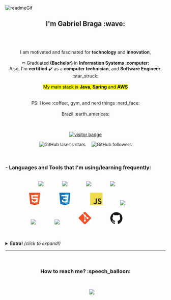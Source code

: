 ![readmeGif](https://user-images.githubusercontent.com/72152596/119749812-46e49e80-be6e-11eb-9bb7-c55121cbd12f.gif)

<h2 align="center">
    I'm Gabriel Braga :wave: <br><br><br>
</h2>
<p align="center">
   I am motivated and fascinated for <b>technology</b> and <b>innovation</b>, <br><br>
    ➱ Graduated <b>(Bachelor)</b> in <strong>Information Systems :computer: </strong>  <br>
    Also, I'm <b>certified</b> ✔️ as a <b>computer technician</b>, and <b>Software Engineer</b>. :star_struck: <br><br>
    <mark>My main stack is <b>Java</b>, <b>Spring</b> and <b>AWS</b></mark> <br><br> <br>
    PS: I love :coffee:, gym, and nerd things :nerd_face: <br><br>
    Brazil :earth_americas:
    <br><br><br>
</p>
   

<div align="center">

  [![visitor badge](https://visitor-badge.laobi.icu/badge?page_id=bragabriel.visitor-badge)](https://visitor-badge.laobi.icu/badge?page_id=bragabriel.visitor-badge)
  
  ![GitHub User's stars](https://img.shields.io/github/stars/bragabriel?color=%23ff69b4&logoColor=blue&style=social)&nbsp;&nbsp;&nbsp;&nbsp;
  ![GitHub followers](https://img.shields.io/github/followers/bragabriel?logoColor=blue&style=social)

</div>

<br>

### - Languages and Tools that I'm using/learning frequently:
  
<p align="center"><br>

<img height="45" src="https://cdn.jsdelivr.net/gh/devicons/devicon/icons/java/java-original-wordmark.svg"/>
    &nbsp;&nbsp;&nbsp;&nbsp;&nbsp;&nbsp;&nbsp;&nbsp;&nbsp;&nbsp;&nbsp;&nbsp;&nbsp;
<img height="40" src="https://cdn.jsdelivr.net/gh/devicons/devicon/icons/spring/spring-original.svg"/>
    &nbsp;&nbsp;&nbsp;&nbsp;&nbsp;&nbsp;&nbsp;&nbsp;&nbsp;&nbsp;&nbsp;&nbsp;&nbsp; 
<img height="40" src="https://cdn.jsdelivr.net/gh/devicons/devicon/icons/mysql/mysql-original-wordmark.svg" />  
  &nbsp;&nbsp;&nbsp;&nbsp;&nbsp;&nbsp;&nbsp;&nbsp;&nbsp;&nbsp;&nbsp;&nbsp;&nbsp;
<img height="60" src="https://cdn.jsdelivr.net/gh/devicons/devicon/icons/oracle/oracle-original.svg" />
    &nbsp;&nbsp;&nbsp;&nbsp;&nbsp;&nbsp;&nbsp;&nbsp;&nbsp;&nbsp;&nbsp;&nbsp;&nbsp;
<br><br>
<img height="40" src="https://raw.githubusercontent.com/devicons/devicon/master/icons/html5/html5-original.svg">
    &nbsp;&nbsp;&nbsp;&nbsp;&nbsp;&nbsp;&nbsp;&nbsp;&nbsp;&nbsp;&nbsp;&nbsp;
<img height="40" src="https://raw.githubusercontent.com/devicons/devicon/master/icons/css3/css3-original.svg">
    &nbsp;&nbsp;&nbsp;&nbsp;&nbsp;&nbsp;&nbsp;&nbsp;&nbsp;&nbsp;&nbsp;&nbsp;&nbsp;
<img height="40" src="https://raw.githubusercontent.com/devicons/devicon/master/icons/javascript/javascript-original.svg">
    &nbsp;&nbsp;&nbsp;&nbsp;&nbsp;&nbsp;&nbsp;&nbsp;&nbsp;&nbsp;&nbsp;&nbsp;  
<img height="40" src="https://cdn.jsdelivr.net/gh/devicons/devicon/icons/react/react-original-wordmark.svg">
    &nbsp;&nbsp;&nbsp;&nbsp;&nbsp;&nbsp;&nbsp;&nbsp;&nbsp;&nbsp;&nbsp;&nbsp;&nbsp; 
<br><br>
<img height="55" src="https://cdn.jsdelivr.net/gh/devicons/devicon/icons/amazonwebservices/amazonwebservices-original-wordmark.svg">
    &nbsp;&nbsp;&nbsp;&nbsp;&nbsp;&nbsp;&nbsp;&nbsp;&nbsp;&nbsp;&nbsp;&nbsp;&nbsp;
<img height="55" src="https://cdn.jsdelivr.net/gh/devicons/devicon/icons/docker/docker-original-wordmark.svg">
    &nbsp;&nbsp;&nbsp;&nbsp;&nbsp;&nbsp;&nbsp;&nbsp;&nbsp;&nbsp;&nbsp;&nbsp;&nbsp;
<img height="40" src="https://raw.githubusercontent.com/devicons/devicon/master/icons/git/git-original.svg">
    &nbsp;&nbsp;&nbsp;&nbsp;&nbsp;&nbsp;&nbsp;&nbsp;&nbsp;&nbsp;&nbsp;&nbsp;&nbsp;
<img height="40" src="https://raw.githubusercontent.com/devicons/devicon/master/icons/github/github-original.svg">
   &nbsp;&nbsp;&nbsp;&nbsp;&nbsp;&nbsp;&nbsp;&nbsp;&nbsp;&nbsp;&nbsp;&nbsp;&nbsp;

</p>
<br><br>

<details>
  <summary> <b>Extra!</b> <i>(click to expand!)</i> </summary><br>

#### - Technologies I've used:
<p align="center">
    
<img height="40" src="https://raw.githubusercontent.com/jmnote/z-icons/master/svg/csharp.svg" />  
  &nbsp;&nbsp;&nbsp;&nbsp;&nbsp;&nbsp;&nbsp;&nbsp;&nbsp;&nbsp;&nbsp;&nbsp;&nbsp;
<img height="40" src="https://cdn.jsdelivr.net/gh/devicons/devicon/icons/dotnetcore/dotnetcore-original.svg"/>
    &nbsp;&nbsp;&nbsp;&nbsp;&nbsp;&nbsp;&nbsp;&nbsp;&nbsp;&nbsp;&nbsp;&nbsp;&nbsp;
<img height="40" src="https://raw.githubusercontent.com/devicons/devicon/master/icons/c/c-original.svg">
     &nbsp;&nbsp;&nbsp;&nbsp;&nbsp;&nbsp;&nbsp;&nbsp;&nbsp;&nbsp;&nbsp;&nbsp;&nbsp;
<img height="70" src="https://cdn.jsdelivr.net/gh/devicons/devicon/icons/nodejs/nodejs-original-wordmark.svg">
   &nbsp;&nbsp;&nbsp;&nbsp;&nbsp;&nbsp;&nbsp;&nbsp;&nbsp;&nbsp;&nbsp;&nbsp;&nbsp;
<img height="40" src="https://raw.githubusercontent.com/jmnote/z-icons/master/svg/php.svg">
  &nbsp;&nbsp;&nbsp;&nbsp;&nbsp;&nbsp;&nbsp;&nbsp;&nbsp;&nbsp;&nbsp;&nbsp;&nbsp;
<img height="40" src="https://raw.githubusercontent.com/devicons/devicon/master/icons/python/python-original.svg">
   &nbsp;&nbsp;&nbsp;&nbsp;&nbsp;&nbsp;&nbsp;&nbsp;&nbsp;&nbsp;&nbsp;&nbsp;&nbsp;
<img height="40" src="https://cdn.jsdelivr.net/gh/devicons/devicon/icons/angularjs/angularjs-original.svg">
    &nbsp;&nbsp;&nbsp;&nbsp;&nbsp;&nbsp;&nbsp;&nbsp;&nbsp;&nbsp;&nbsp;&nbsp;&nbsp;
<br><br>
<img height="40" src="https://cdn.jsdelivr.net/gh/devicons/devicon/icons/photoshop/photoshop-line.svg" />  
  &nbsp;&nbsp;&nbsp;&nbsp;&nbsp;&nbsp;&nbsp;&nbsp;&nbsp;&nbsp;&nbsp;&nbsp;&nbsp;
<img height="55" src="https://cdn.jsdelivr.net/gh/devicons/devicon/icons/apache/apache-original-wordmark.svg">
    &nbsp;&nbsp;&nbsp;&nbsp;&nbsp;&nbsp;&nbsp;&nbsp;&nbsp;&nbsp;&nbsp;&nbsp;&nbsp;
<img height="40" src="https://cdn.jsdelivr.net/gh/devicons/devicon/icons/flutter/flutter-original.svg"/>
    &nbsp;&nbsp;&nbsp;&nbsp;&nbsp;&nbsp;&nbsp;&nbsp;&nbsp;&nbsp;&nbsp;&nbsp;&nbsp;
<br><br>

</p>

#### - My statistics:
<p align="center">  
  <a href="https://github.com/bragabriel/github-readme-stats">
    <img align="center" height="165" src="https://github-readme-stats.vercel.app/api?username=bragabriel&theme=onedark"></a> <br><br>
  <a href="https://github.com/bragabriel/github-readme-stats">
    <img align="center" src="https://github-readme-stats.anuraghazra1.vercel.app/api/top-langs/?username=bragabriel&theme=onedark&layout=compact&langs_count=10">
  </a> <br><br>
</p>

</details>

---
<br>
<h3 align="center">How to reach me? :speech_balloon:</h3>  
<br>
<p align="center">
    &nbsp;&nbsp;&nbsp;&nbsp;&nbsp;&nbsp;&nbsp;&nbsp;&nbsp;
    <a href="https://www.linkedin.com/in/gabriel-braga-da-silva/">
        <img height="30" src="https://img.shields.io/badge/linkedin-%230077B5.svg?" style="for-the-badge&logo=linkedin&logoColor=white" link="mailto:https://www.linkedin.com/in/gabriel-braga-da-silva-14743b1b8/">
    </a>
</p>
